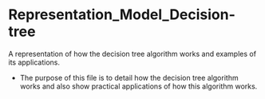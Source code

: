# Representation_Model_Decision-tree
A representation of how the decision tree algorithm works and examples of its applications.  
* The purpose of this file is to detail how the decision tree algorithm works and also show practical applications of how this algorithm works.
